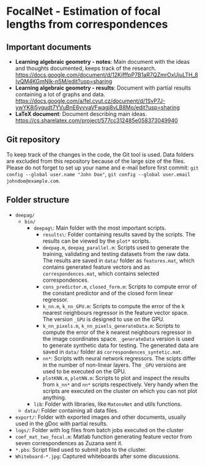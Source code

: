 # FocalNet - Estimation of focal lengths from correspondences #

## Important documents ##
 - **Learning algebraic geometry - notes**: Main document with the ideas and thoughts documented, keeps track of the research. https://docs.google.com/document/d/12KifffpP7B1aR7QZmrOxUjuLTH_8IvQM4KGmNIk-n5M/edit?usp=sharing
 - **Learning algebraic geometry - results**: Document with partial results containing a lot of graphs and data. https://docs.google.com/a/fel.cvut.cz/document/d/1SvP7J-ywYK8i5ygudt7YVuBnE6yvyaVFwagj8vLB8Mo/edit?usp=sharing
 - **LaTeX document**: Document describing main ideas. https://cs.sharelatex.com/project/577cc312485e058373049940

## Git repository ##
To keep track of the changes in the code, the Git tool is used. Data folders are excluded from this repository because of the large size of the files. Please do not forget to set up your name and e-mail before first commit: `git config --global user.name "John Doe"`, `git config --global user.email johndoe@example.com`.

## Folder structure ##
 - `deepag/`
   - `bin/`
     - `deepag\`: Main folder with the most important scripts.
       - `results\`: Folder containing results saved by the scripts. The results can be viewed by the `plot*` scripts.
       - `deepag.m`, `deepag_parallel.m`: Scripts used to generate the training, validating and testing datasets from the raw data. The results are saved in `data/` folder as `features.mat`, which contains generated feature vectors and as `correspondences.mat`, which contains selected correspondences.
       - `cons_predictor.m`, `closed_form.m`: Scripts to compute error of the constant predictor and of the closed form linear regressor.
       - `k_nn.m`, `k_nn_GPU.m`: Scripts to compute the error of the k nearest neighbours regressor in the feature vector space. The version `_GPU` is designed to use on the GPU. 
       - `k_nn_pixels.m`, `k_nn_pixels_generateData.m`: Scripts to compute the error of the k nearest neighbours regressor in the image coordinates space. `_generateData` version is used to generate synthetic data for testing. The generated data are saved in `data/` folder as `correspondences_syntetic.mat`.
       - `nn*`: Scripts with neural network regressors. The scipts differ in the number of non-linear layers. The `_GPU` versions are used to be executed on the GPU.
       - `plotKNN.m`, `plotNN.m`: Scripts to plot and inspect the results from `k_nn*` and `nn*` scripts respectively. Very handy when the scripts are executed on the cluster on which you can not plot anything.
     - `lib`: Folder with libraries, like `MatonvNet` and utils functions.
   - `data/`: Folder containing all data files.
 - `export/`: Folder with exported images and other documents, usually used in the gDoc with partial results.
 - `logs/`: Folder with log files from batch jobs executed on the cluster
 - `coef_mat_two_focal.m`: Matlab function generating feature vector from seven correspondences as Zuzana sent it.
 - `*.pbs`: Script filed used to submit jobs to the cluster.
 - `Whiteboard-*.jpg`: Captured whiteboards after some discussions.
